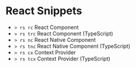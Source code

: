# React Snippets

* `> rs rc` React Component
* `> rs trc` React Component (TypeScript)
* `> rs nc` React Native Component
* `> rs tnc` React Native Component (TypeScript)
* `> rs cx` Context Provider
* `> rs tcx` Context Provider (TypeScript)
